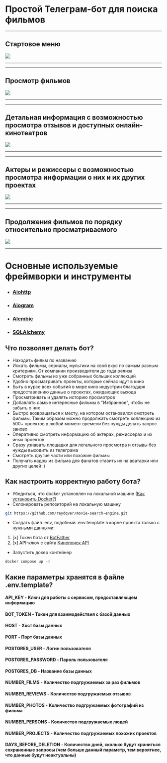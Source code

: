 # Простой Телеграм-бот для поиска фильмов
___
## Стартовое меню
![](pictures/actions.jpg)
___

___
## Просмотр фильмов
![](pictures/movie.jpg)
___

___
## Детальная информация c возможностью просмотра отзывов и доступных онлайн-кинотеатров
![](pictures/details.jpg)
___

___
## Актеры и режиссеры с возможностью просмотра информации о них и их других проектах
![](pictures/actors.jpg)
___

___
## Продолжения фильмов по порядку относительно просматриваемого
![](pictures/sequels.jpg)
___



# Основные используемые фреймворки и инструменты

* ### [Aiohttp](https://docs.aiohttp.org/en/stable/)
* ### [Aiogram](https://aiogram.dev/)
* ### [Alembic](https://alembic.sqlalchemy.org/en/latest/)
* ### [SQLAlchemy](https://www.sqlalchemy.org/)

## Что позволяет делать бот?
* Находить фильм по названию
* Искать фильмы, сериалы, мультики на свой вкус по самым разным критериям. От компании производителя до года релиза
* Смотреть фильмы из уже собранных больших коллекций
* Удобно просматривать проекты, которые сейчас идут в кино
* Быть в курсе всех событий в мире кино индустрии благодаря предоставлению данные о проектах, ожидающих выхода
* Просматривать и удалять историю просмотров
* Добавлять самые интересные фильмы в "Избранное", чтобы не забыть о них
* Быстро возвращаться к месту, на котором остановился смотреть фильмы. Таким образом можно продолжать смотреть коллекцию из 500+ проектов в любой момент времени без нужды делать запрос заново
* Оперативно смотреть информацию об актерах, режиссерах и их иных проектов
* Сразу узнавать площадки для легального просмотра и отзывы без нужды выходить из телеграма
* Смотреть другие части или похожие фильмы
* Получать кадры из фильма для фанатов ставить их на аватарки или других целей :)

## Как настроить корректную работу бота?
* Убедиться, что docker установлен на локальной машине ([Как установить Docker?](https://docs.docker.com/get-started/get-docker/))
* Склонировать репозиторий на локальную машину
```sh
git https://github.com/raydqver/movie-search-engine.git
```

* Создать файл .env, подобный .env.template в корне проекта только с нужными данными:

1. [x] Токен бота от [BotFather](https://t.me/BotFather)
2. [x] API-ключ с сайта [Кинопоиск API](https://kinopoisk.dev/)
* Запустить докер контейнер
```sh
docker compose up -d
```

## Какие параметры хранятся в файле .env.template?

#### API_KEY - Ключ для работы с сервисом, предоставляющем информацию
#### BOT_TOKEN - Токен для взаимодействия с базой данных

#### HOST - Хост базы данных
#### PORT - Порт базы данных
#### POSTGRES_USER - Логин пользователя 
#### POSTGRES_PASSWORD - Пароль пользователя
#### POSTGRES_DB - Название базы данных

#### NUMBER_FILMS - Количество подгружаемых за раз фильмов
#### NUMBER_REVIEWS - Количество подгружаемых отзывов
#### NUMBER_PHOTOS - Количество подгружаемых фотографий из фильма
#### NUMBER_PERSONS - Количество подгружаемых людей
#### NUMBER_PROJECTS - Количество подгружаемых похожих проектов
#### DAYS_BEFORE_DELETION - Количество дней, сколько будут храниться сохраненные запросы (чем больше данный параметр, тем вероятнее, что данные будут неактуальны)
